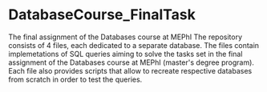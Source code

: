 # DatabaseCourse_FinalTask
The final assignment of the Databases course at MEPhI
The repository consists of 4 files, each dedicated to a separate database. The files contain implemetations of SQL queries aiming to solve the tasks set in the final assignment of the Databases course at MEPhI (master's degree program).
Each file also provides scripts that allow to recreate respective databases from scratch in order to test the queries.
